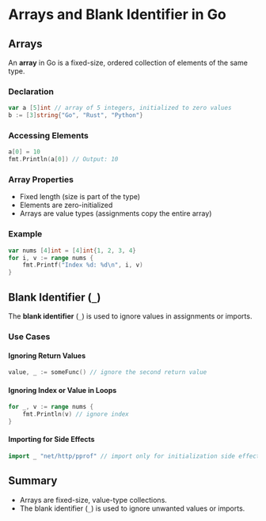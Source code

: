 # Arrays and Blank Identifier in Go

## Arrays

An **array** in Go is a fixed-size, ordered collection of elements of the same type.

### Declaration

```go
var a [5]int // array of 5 integers, initialized to zero values
b := [3]string{"Go", "Rust", "Python"}
```

### Accessing Elements

```go
a[0] = 10
fmt.Println(a[0]) // Output: 10
```

### Array Properties

- Fixed length (size is part of the type)
- Elements are zero-initialized
- Arrays are value types (assignments copy the entire array)

### Example

```go
var nums [4]int = [4]int{1, 2, 3, 4}
for i, v := range nums {
    fmt.Printf("Index %d: %d\n", i, v)
}
```

## Blank Identifier (`_`)

The **blank identifier** (`_`) is used to ignore values in assignments or imports.

### Use Cases

#### Ignoring Return Values

```go
value, _ := someFunc() // ignore the second return value
```

#### Ignoring Index or Value in Loops

```go
for _, v := range nums {
    fmt.Println(v) // ignore index
}
```

#### Importing for Side Effects

```go
import _ "net/http/pprof" // import only for initialization side effects
```

## Summary

- Arrays are fixed-size, value-type collections.
- The blank identifier (`_`) is used to ignore unwanted values or imports.
